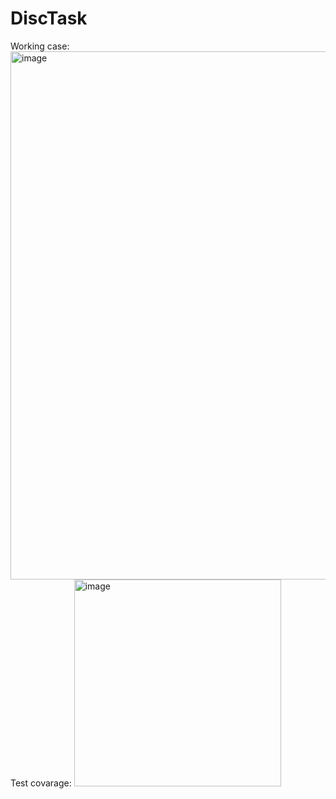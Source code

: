 # DiscTask
Working case:
<img width="845" alt="image" src="https://user-images.githubusercontent.com/58682670/207562057-12217f7b-792d-4966-8b75-1e83fc148559.png">
Test covarage:
<img width="331" alt="image" src="https://user-images.githubusercontent.com/58682670/207562205-3b46ccc1-923a-4823-b6a6-38748b200874.png">

